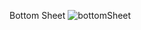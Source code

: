 Bottom Sheet 
![bottomSheet](https://user-images.githubusercontent.com/38116813/78452877-64651080-768e-11ea-8e16-26f3960b0bb1.gif)
